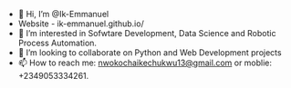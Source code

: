 - 👋 Hi, I’m @Ik-Emmanuel
- Website - ik-emmanuel.github.io/
- 👀 I’m interested in Sofwtare Development, Data Science and Robotic Process Automation.
- 💞️ I’m looking to collaborate on Python and Web Development projects
- 📫 How to reach me: nwokochaikechukwu13@gmail.com or moblie: +2349053334261.

